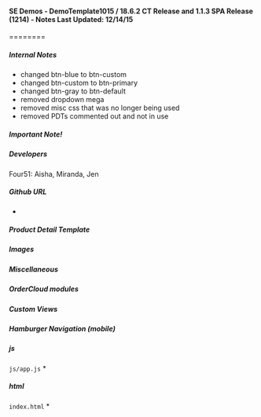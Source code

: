 #### SE Demos - DemoTemplate1015  / 18.6.2 CT Release and 1.1.3 SPA Release  (1214) - Notes Last Updated: 12/14/15
======== 


##### Internal Notes
* changed btn-blue to btn-custom
* changed btn-custom to btn-primary
* changed btn-gray to btn-default 
* removed dropdown mega 
* removed misc css that was no longer being used
* removed PDTs commented out and not in use

##### Important Note! 


##### Developers
Four51: Aisha, Miranda, Jen

##### Github URL
* 

##### Product Detail Template 


##### Images


##### Miscellaneous


##### OrderCloud modules


##### Custom Views


##### Hamburger Navigation (mobile)


##### js
`js/app.js` 
* 



##### html
`index.html`
* 


